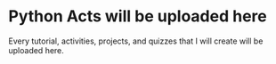 # Python Acts will be uploaded here

Every tutorial, activities, projects, and quizzes that I will create will be uploaded here.
